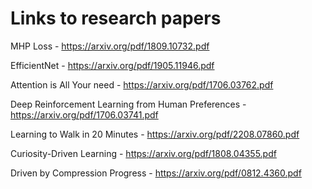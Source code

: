 # Links to research papers

MHP Loss - https://arxiv.org/pdf/1809.10732.pdf

EfficientNet - https://arxiv.org/pdf/1905.11946.pdf

Attention is All Your need - https://arxiv.org/pdf/1706.03762.pdf

Deep Reinforcement Learning from Human Preferences - https://arxiv.org/pdf/1706.03741.pdf

Learning to Walk in 20 Minutes - https://arxiv.org/pdf/2208.07860.pdf

Curiosity-Driven Learning - https://arxiv.org/pdf/1808.04355.pdf

Driven by Compression Progress - https://arxiv.org/pdf/0812.4360.pdf
